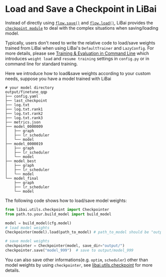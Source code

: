 # Load and Save a Checkpoint in LiBai

Instead of directly using [`flow.save()`](https://oneflow.readthedocs.io/en/master/oneflow.html?highlight=save#oneflow.save) and [`flow.load()`](https://oneflow.readthedocs.io/en/master/oneflow.html?highlight=oneflow.load#oneflow.load), LiBai provides the [`checkpoint module`](https://libai.readthedocs.io/en/latest/modules/libai.utils.html#module-libai.utils.checkpoint) to deal with the complex situations when saving/loading model.


Typically, users don't need to write the relative code to load/save weights trained from LiBai when using LiBai's `DefaultTrainer` and `LazyConfig`. For more details, please see [Training & Evaluation in Command Line](https://libai.readthedocs.io/en/latest/tutorials/basics/Train_and_Eval_Command_Line.html) which introduces `weight load` and `resume training` settings in `config.py` or in command line for standard training.

Here we introduce how to load&save weights according to your custom needs, suppose you have a model trained with LiBai

```shell
# your model directory
output/finetune_qqp
├── config.yaml
├── last_checkpoint
├── log.txt
├── log.txt.rank1
├── log.txt.rank2
├── log.txt.rank3
├── metrics.json
├── model_0000009
│   ├── graph
│   ├── lr_scheduler
│   └── model
├── model_0000019
│   ├── graph
│   ├── lr_scheduler
│   └── model
├── model_best
│   ├── graph
│   ├── lr_scheduler
│   └── model
└── model_final
    ├── graph
    ├── lr_scheduler
    └── model
```

The following code shows how to load/save model weights:
```python
from libai.utils.checkpoint import Checkpointer
from path.to.your.build_model import build_model

model = build_model(cfg.model)
# load model weights
Checkpointer(model).load(path_to_model) # path_to_model should be "output/finetune_qqp/model_final" 

# save model weights
checkpointer = Checkpointer(model, save_dir="output/")
checkpointer.save("model_999")  # save to output/model_999
```

You can also save other informations(e.g. `optim`, `scheduler`) other than model weights by using `checkpointer`, see [libai.utils.checkpoint](https://libai.readthedocs.io/en/latest/modules/libai.utils.html#module-libai.utils.checkpoint) for more details.